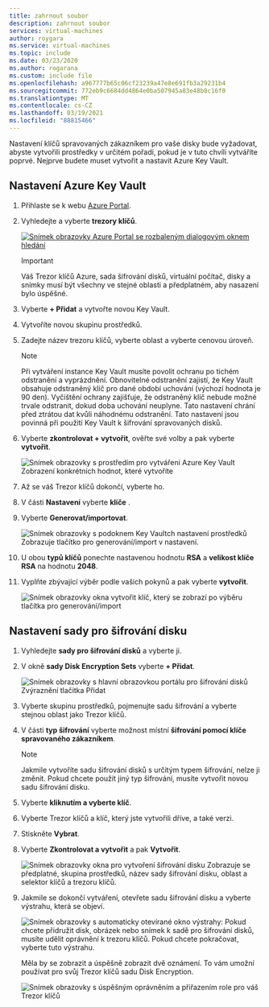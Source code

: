```yaml
---
title: zahrnout soubor
description: zahrnout soubor
services: virtual-machines
author: roygara
ms.service: virtual-machines
ms.topic: include
ms.date: 03/23/2020
ms.author: rogarana
ms.custom: include file
ms.openlocfilehash: a967777b65c06cf23239a47e8e691fb3a29231b4
ms.sourcegitcommit: 772eb9c6684dd4864e0ba507945a83e48b8c16f0
ms.translationtype: MT
ms.contentlocale: cs-CZ
ms.lasthandoff: 03/19/2021
ms.locfileid: "88815466"
---
```

Nastavení klíčů spravovaných zákazníkem pro vaše disky bude vyžadovat, abyste vytvořili prostředky v určitém pořadí, pokud je v tuto chvíli vytváříte poprvé. Nejprve budete muset vytvořit a nastavit Azure Key Vault.

## <a name="set-up-your-azure-key-vault"></a>Nastavení Azure Key Vault

1. Přihlaste se k webu [Azure Portal](https://aka.ms/diskencryptionupdates).
1. Vyhledejte a vyberte **trezory klíčů**.

    [![Snímek obrazovky Azure Portal se rozbaleným dialogovým oknem hledání](./media/virtual-machines-disk-encryption-portal/server-side-encryption-key-vault-portal-search.png)](./media/virtual-machines-disk-encryption-portal/sever-side-encryption-key-vault-portal-search-expanded.png#lightbox)

    > [!IMPORTANT]
    > Váš Trezor klíčů Azure, sada šifrování disků, virtuální počítač, disky a snímky musí být všechny ve stejné oblasti a předplatném, aby nasazení bylo úspěšné.

1. Vyberte **+ Přidat** a vytvořte novou Key Vault.
1. Vytvoříte novou skupinu prostředků.
1. Zadejte název trezoru klíčů, vyberte oblast a vyberte cenovou úroveň.

    > [!NOTE]
    > Při vytváření instance Key Vault musíte povolit ochranu po tichém odstranění a vyprázdnění. Obnovitelné odstranění zajistí, že Key Vault obsahuje odstraněný klíč pro dané období uchování (výchozí hodnota je 90 den). Vyčištění ochrany zajišťuje, že odstraněný klíč nebude možné trvale odstranit, dokud doba uchování neuplyne. Tato nastavení chrání před ztrátou dat kvůli náhodnému odstranění. Tato nastavení jsou povinná při použití Key Vault k šifrování spravovaných disků.

1. Vyberte **zkontrolovat + vytvořit**, ověřte své volby a pak vyberte **vytvořit**.

    ![Snímek obrazovky s prostředím pro vytváření Azure Key Vault Zobrazení konkrétních hodnot, které vytvoříte](./media/virtual-machines-disk-encryption-portal/server-side-encryption-create-a-key-vault.png)

1. Až se váš Trezor klíčů dokončí, vyberte ho.
1. V části **Nastavení** vyberte **klíče** .
1. Vyberte **Generovat/importovat**.

    ![Snímek obrazovky s podoknem Key Vaultch nastavení prostředků Zobrazuje tlačítko pro generování/import v nastavení.](./media/virtual-machines-disk-encryption-portal/sever-side-encryption-key-vault-generate-settings.png)

1. U obou **typů klíčů** ponechte nastavenou hodnotu **RSA** a **velikost klíče RSA** na hodnotu **2048**.
1. Vyplňte zbývající výběr podle vašich pokynů a pak vyberte **vytvořit**.

    ![Snímek obrazovky okna vytvořit klíč, který se zobrazí po výběru tlačítka pro generování/import](./media/virtual-machines-disk-encryption-portal/server-side-encryption-create-a-key-generate.png)

## <a name="set-up-your-disk-encryption-set"></a>Nastavení sady pro šifrování disku

1. Vyhledejte **sady pro šifrování disků** a vyberte ji.
1. V okně **sady Disk Encryption Sets** vyberte **+ Přidat**.

    ![Snímek obrazovky s hlavní obrazovkou portálu pro šifrování disků Zvýraznění tlačítka Přidat](./media/virtual-machines-disk-encryption-portal/sever-side-encryption-create-disk-encryption-set.png)

1. Vyberte skupinu prostředků, pojmenujte sadu šifrování a vyberte stejnou oblast jako Trezor klíčů.
1. V části **typ šifrování** vyberte možnost místní **šifrování pomocí klíče spravovaného zákazníkem**.

    > [!NOTE]
    > Jakmile vytvoříte sadu šifrování disků s určitým typem šifrování, nelze ji změnit. Pokud chcete použít jiný typ šifrování, musíte vytvořit novou sadu šifrování disku.

1. Vyberte **kliknutím a vyberte klíč**.
1. Vyberte Trezor klíčů a klíč, který jste vytvořili dříve, a také verzi.
1. Stiskněte **Vybrat**.
1. Vyberte **Zkontrolovat a vytvořit** a pak **Vytvořit**.

    ![Snímek obrazovky okna pro vytvoření šifrování disku Zobrazuje se předplatné, skupina prostředků, název sady šifrování disku, oblast a selektor klíčů a trezoru klíčů.](./media/virtual-machines-disk-encryption-portal/server-side-encryption-disk-set-blade.png)

1. Jakmile se dokončí vytváření, otevřete sadu šifrování disku a vyberte výstrahu, která se objeví.

    ![Snímek obrazovky s automaticky otevírané okno výstrahy: Pokud chcete přidružit disk, obrázek nebo snímek k sadě pro šifrování disků, musíte udělit oprávnění k trezoru klíčů. Pokud chcete pokračovat, vyberte tuto výstrahu.](./media/virtual-machines-disk-encryption-portal/server-side-encryption-disk-encryption-set-alert-fix.png)

    Měla by se zobrazit a úspěšně zobrazit dvě oznámení. To vám umožní používat pro svůj Trezor klíčů sadu Disk Encryption.

    ![Snímek obrazovky s úspěšným oprávněním a přiřazením role pro váš Trezor klíčů](./media/virtual-machines-disk-encryption-portal/disk-encryption-notification-success.png)